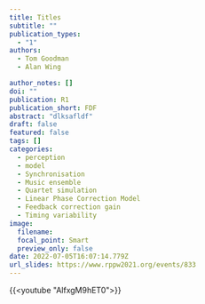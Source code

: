 ```yaml
---
title: Titles
subtitle: ""
publication_types:
  - "1"
authors:
  - Tom Goodman
  - Alan Wing

author_notes: []
doi: ""
publication: R1
publication_short: FDF
abstract: "dlksafldf"
draft: false
featured: false
tags: []
categories:
  - perception
  - model
  - Synchronisation
  - Music ensemble
  - Quartet simulation
  - Linear Phase Correction Model
  - Feedback correction gain
  - Timing variability
image:
  filename:
  focal_point: Smart
  preview_only: false
date: 2022-07-05T16:07:14.779Z
url_slides: https://www.rppw2021.org/events/833
---
```


{{<youtube "AlfxgM9hET0">}}
